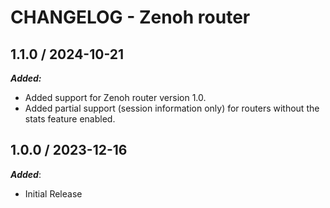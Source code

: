 # CHANGELOG - Zenoh router

## 1.1.0 / 2024-10-21

***Added:***

* Added support for Zenoh router version 1.0.
* Added partial support (session information only) for routers without the stats feature enabled.

## 1.0.0 / 2023-12-16

***Added***:

* Initial Release
